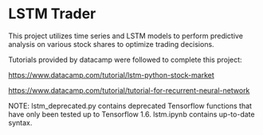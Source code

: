 # LSTM Trader

This project utilizes time series and LSTM models to perform predictive analysis on various stock shares to optimize trading decisions.

Tutorials provided by datacamp were followed to complete this project:

https://www.datacamp.com/tutorial/lstm-python-stock-market

https://www.datacamp.com/tutorial/tutorial-for-recurrent-neural-network

NOTE: lstm_deprecated.py contains deprecated Tensorflow functions that have only been tested up to Tensorflow 1.6. lstm.ipynb contains up-to-date syntax.

